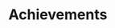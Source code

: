 ---
layout: achievements
permalink: /achievements/
title: Achievements
description: Great achievement always requires great sacrifice.
nav: true
nav_order: 4

achievements:
  - title: "Journal Track | Honorable Mention Award from IEEE Pacific Visualization Conference"
    date: "2025-04"
    description: >
      “PrettiSmart: Visual Interpretation of Smart Contracts via Simulation”
    link: "https://arxiv.org/pdf/2412.18484"
    images:
      - prettysmart_h_mention_1.jpg
      - prettysmart_h_mention_2.jpg

---